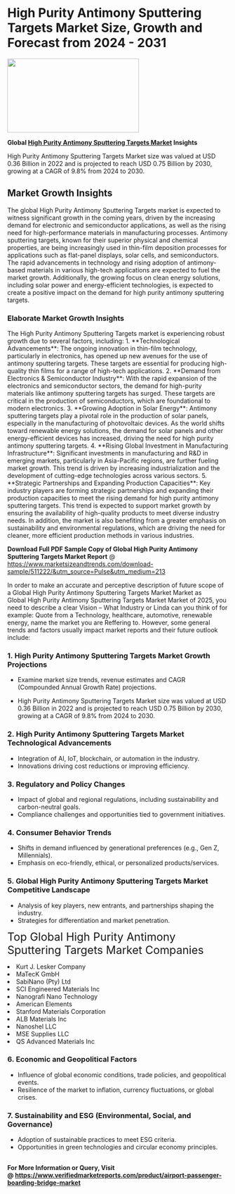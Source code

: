 <H1>High Purity Antimony Sputtering Targets Market Size, Growth and Forecast from 2024 - 2031</H1><img class="aligncenter size-medium wp-image-584254" src="https://thirdeyenews.in/wp-content/uploads/2024/09/Global-Market-Research-300x168.jpeg" alt="" width="300" height="168" /><p><strong>Global&nbsp;<a href="https://www.marketsizeandtrends.com/download-sample/511222/&amp;utm_source=Pulse&amp;utm_medium=213">High Purity Antimony Sputtering Targets Market</a> Insights</strong></p><p>High Purity Antimony Sputtering Targets Market size was valued at USD 0.36 Billion in 2022 and is projected to reach USD 0.75 Billion by 2030, growing at a CAGR of 9.8% from 2024 to 2030.</p><p><h2>Market Growth Insights</h2> The global High Purity Antimony Sputtering Targets market is expected to witness significant growth in the coming years, driven by the increasing demand for electronic and semiconductor applications, as well as the rising need for high-performance materials in manufacturing processes. Antimony sputtering targets, known for their superior physical and chemical properties, are being increasingly used in thin-film deposition processes for applications such as flat-panel displays, solar cells, and semiconductors. The rapid advancements in technology and rising adoption of antimony-based materials in various high-tech applications are expected to fuel the market growth. Additionally, the growing focus on clean energy solutions, including solar power and energy-efficient technologies, is expected to create a positive impact on the demand for high purity antimony sputtering targets. <h3>Elaborate Market Growth Insights</h3> The High Purity Antimony Sputtering Targets market is experiencing robust growth due to several factors, including: 1. **Technological Advancements**: The ongoing innovation in thin-film technology, particularly in electronics, has opened up new avenues for the use of antimony sputtering targets. These targets are essential for producing high-quality thin films for a range of high-tech applications. 2. **Demand from Electronics & Semiconductor Industry**: With the rapid expansion of the electronics and semiconductor sectors, the demand for high-purity materials like antimony sputtering targets has surged. These targets are critical in the production of semiconductors, which are foundational to modern electronics. 3. **Growing Adoption in Solar Energy**: Antimony sputtering targets play a pivotal role in the production of solar panels, especially in the manufacturing of photovoltaic devices. As the world shifts toward renewable energy solutions, the demand for solar panels and other energy-efficient devices has increased, driving the need for high purity antimony sputtering targets. 4. **Rising Global Investment in Manufacturing Infrastructure**: Significant investments in manufacturing and R&D in emerging markets, particularly in Asia-Pacific regions, are further fueling market growth. This trend is driven by increasing industrialization and the development of cutting-edge technologies across various sectors. 5. **Strategic Partnerships and Expanding Production Capacities**: Key industry players are forming strategic partnerships and expanding their production capacities to meet the rising demand for high purity antimony sputtering targets. This trend is expected to support market growth by ensuring the availability of high-quality products to meet diverse industry needs. In addition, the market is also benefiting from a greater emphasis on sustainability and environmental regulations, which are driving the need for cleaner, more efficient production methods in various industries. </p><p><span class=""><strong>Download Full PDF Sample Copy of Global High Purity Antimony Sputtering Targets Market Report</strong> @ <a href="https://www.marketsizeandtrends.com/download-sample/511222/&amp;utm_source=Pulse&amp;utm_medium=213" target="_blank">https://www.marketsizeandtrends.com/download-sample/511222/&amp;utm_source=Pulse&amp;utm_medium=213</a></span></p><p>In order to make an accurate and perceptive description of future scope of a Global&nbsp;High Purity Antimony Sputtering Targets Market Market as Global&nbsp;High Purity Antimony Sputtering Targets Market Market of 2025, you need to describe a clear Vision &ndash; What Industry or Linda can you think of for example: Quote from a Technology, healthcare, automotive, renewable energy, name the market you are Reffering to. However, some general trends and factors usually impact market reports and their future outlook include:</p><h3>1.&nbsp;<strong>High Purity Antimony Sputtering Targets Market Growth Projections</strong></h3><ul><li>Examine market size trends, revenue estimates and CAGR (Compounded Annual Growth Rate) projections.</li><li><p>High Purity Antimony Sputtering Targets Market size was valued at USD 0.36 Billion in 2022 and is projected to reach USD 0.75 Billion by 2030, growing at a CAGR of 9.8% from 2024 to 2030.</p></li></ul><h3>2.&nbsp;<strong>High Purity Antimony Sputtering Targets Market Technological Advancements</strong></h3><ul><li>Integration of AI, IoT, blockchain, or automation in the industry.</li><li>Innovations driving cost reductions or improving efficiency.</li></ul><h3>3.&nbsp;<strong>Regulatory and Policy Changes</strong></h3><ul><li>Impact of global and regional regulations, including sustainability and carbon-neutral goals.</li><li>Compliance challenges and opportunities tied to government initiatives.</li></ul><h3>4.&nbsp;<strong>Consumer Behavior Trends</strong></h3><ul><li>Shifts in demand influenced by generational preferences (e.g., Gen Z, Millennials).</li><li>Emphasis on eco-friendly, ethical, or personalized products/services.</li></ul><h3>5.&nbsp;<strong>Global High Purity Antimony Sputtering Targets Market Competitive Landscape</strong></h3><ul><li>Analysis of key players, new entrants, and partnerships shaping the industry.</li><li>Strategies for differentiation and market penetration.</li></ul><p data-pm-slice="1 1 []"><span style="color: inherit; font-family: inherit; font-size: 25px;">Top Global High Purity Antimony Sputtering Targets Market Companies</span></p><div class="" data-test-id=""><p><li>Kurt J. Lesker Company</li><li> MaTecK GmbH</li><li> SabiNano (Pty) Ltd</li><li> SCI Engineered Materials Inc</li><li> Nanografi Nano Technology</li><li> American Elements</li><li> Stanford Materials Corporation</li><li> ALB Materials Inc</li><li> Nanoshel LLC</li><li> MSE Supplies LLC</li><li> QS Advanced Materials Inc</li></p></div><h3>6.&nbsp;<strong>Economic and Geopolitical Factors</strong></h3><ul><li>Influence of global economic conditions, trade policies, and geopolitical events.</li><li>Resilience of the market to inflation, currency fluctuations, or global crises.</li></ul><h3>7.&nbsp;<strong>Sustainability and ESG (Environmental, Social, and Governance)</strong></h3><ul><li>Adoption of sustainable practices to meet ESG criteria.</li><li>Opportunities in green technologies and circular economy principles.</li></ul><h2><strong style="font-size: 14px;">For More Information or Query, Visit @&nbsp;</strong><a style="background-color: #ffffff; font-size: 14px;" href="https://www.marketsizeandtrends.com/report/high-purity-antimony-sputtering-targets-market/" target="_blank">https://www.verifiedmarketreports.com/product/airport-passenger-boarding-bridge-market</a></h2>
